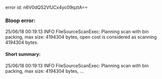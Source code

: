 error id: n6V0dQS2VfJCx4yc09qztA==
### Bloop error:

25/06/18 00:19:13 INFO FileSourceScanExec: Planning scan with bin packing, max size: 4194304 bytes, open cost is considered as scanning 4194304 bytes.
#### Short summary: 

25/06/18 00:19:13 INFO FileSourceScanExec: Planning scan with bin packing, max size: 4194304 bytes, ...
